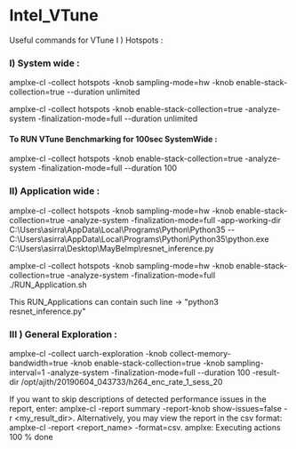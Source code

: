 # Intel_VTune
Useful commands for VTune
I ) Hotspots :

### I) System wide :

amplxe-cl -collect hotspots -knob sampling-mode=hw -knob enable-stack-collection=true --duration unlimited <br>
 
amplxe-cl -collect hotspots -knob enable-stack-collection=true -analyze-system -finalization-mode=full --duration unlimited
 
#### To RUN VTune Benchmarking for 100sec SystemWide :

amplxe-cl -collect hotspots -knob enable-stack-collection=true -analyze-system -finalization-mode=full --duration 100 
 
 ### II) Application wide : 

amplxe-cl -collect hotspots -knob sampling-mode=hw -knob enable-stack-collection=true -analyze-system -finalization-mode=full -app-working-dir C:\Users\asirra\AppData\Local\Programs\Python\Python35 -- C:\Users\asirra\AppData\Local\Programs\Python\Python35\python.exe C:\Users\asirra\Desktop\MayBeImp\resnet_inference.py

amplxe-cl -collect hotspots -knob sampling-mode=hw -knob enable-stack-collection=true -analyze-system -finalization-mode=full ./RUN_Application.sh

This RUN_Applications can contain such line -> "python3 resnet_inference.py"

### III ) General Exploration : 
 
amplxe-cl -collect uarch-exploration  -knob collect-memory-bandwidth=true -knob enable-stack-collection=true -knob sampling-interval=1 -analyze-system -finalization-mode=full --duration 100 -result-dir /opt/ajith/20190604_043733/h264_enc_rate_1_sess_20

If you want to skip descriptions of detected performance issues in the report,
enter: amplxe-cl -report summary -report-knob show-issues=false -r
<my_result_dir>. Alternatively, you may view the report in the csv format:
amplxe-cl -report <report_name> -format=csv.
amplxe: Executing actions 100 % done
